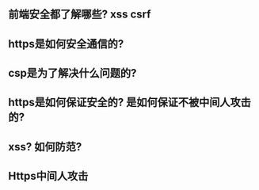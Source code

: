 # 

## 前端安全都了解哪些? xss csrf

## https是如何安全通信的?

## csp是为了解决什么问题的?

## https是如何保证安全的? 是如何保证不被中间人攻击的?

## xss? 如何防范?

## Https中间人攻击

##